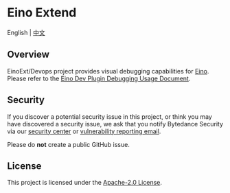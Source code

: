 # Eino Extend

English | [中文](README.zh_CN.md)

## Overview

EinoExt/Devops project provides visual debugging capabilities for [Eino](https://github.com/cloudwego/eino). Please refer to the [Eino Dev Plugin Debugging Usage Document](https://www.cloudwego.io/zh/docs/eino/core_modules/devops/visual_debug_plugin_guide/).

## Security

If you discover a potential security issue in this project, or think you may
have discovered a security issue, we ask that you notify Bytedance Security via
our [security center](https://security.bytedance.com/src) or [vulnerability reporting email](sec@bytedance.com).

Please do **not** create a public GitHub issue.

## License

This project is licensed under the [Apache-2.0 License](LICENSE.txt).
